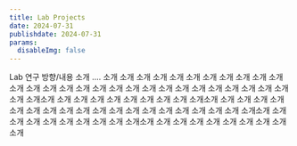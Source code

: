```yaml
---
title: Lab Projects
date: 2024-07-31
publishdate: 2024-07-31
params:
  disableImg: false
---
```


Lab 연구 방향/내용 소개 .... 소개 소개 소개 소개 소개 소개 소개 소개 소개 소개 소개 소개 소개 소개 소개 소개 소개 소개 소개 소개
소개 소개 소개 소개 소개 소개 소개 소개 소개 소개소개 소개 소개 소개 소개 소개 소개 소개 소개 소개소개 소개 소개 소개 소개 소개 소개 소개 소개 소개
소개 소개 소개 소개 소개 소개 소개 소개 소개 소개소개 소개 소개 소개 소개 소개 소개 소개 소개 소개소개 소개 소개 소개 소개 소개 소개 소개 소개 소개

